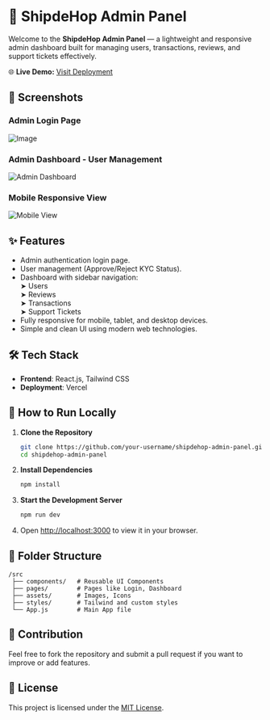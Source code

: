 # 🚀 ShipdeHop Admin Panel

Welcome to the **ShipdeHop Admin Panel** — a lightweight and responsive admin dashboard built for managing users, transactions, reviews, and support tickets effectively.

🌐 **Live Demo:** [Visit Deployment](https://shipde-hop.vercel.app/)

## 📸 Screenshots

### Admin Login Page
![Image](https://github.com/user-attachments/assets/61de38a1-0802-4674-9795-ee0b0a0a08b1)

### Admin Dashboard - User Management
![Admin Dashboard](/mnt/data/7060ac2d-1b46-4195-b6d2-4fa9f40c3c03.png)

### Mobile Responsive View
![Mobile View](/mnt/data/6aa1ada2-3b4e-4c67-90ae-339427efbc60.png)

## ✨ Features

- Admin authentication login page.
- User management (Approve/Reject KYC Status).
- Dashboard with sidebar navigation:  
  ➤ Users  
  ➤ Reviews  
  ➤ Transactions  
  ➤ Support Tickets
- Fully responsive for mobile, tablet, and desktop devices.
- Simple and clean UI using modern web technologies.

## 🛠 Tech Stack

- **Frontend**: React.js, Tailwind CSS
- **Deployment**: Vercel

## 🚀 How to Run Locally

1. **Clone the Repository**
   ```bash
   git clone https://github.com/your-username/shipdehop-admin-panel.git
   cd shipdehop-admin-panel
   ```

2. **Install Dependencies**
   ```bash
   npm install
   ```

3. **Start the Development Server**
   ```bash
   npm run dev
   ```

4. Open [http://localhost:3000](http://localhost:3000) to view it in your browser.

## 📂 Folder Structure

```
/src
 ├── components/   # Reusable UI Components
 ├── pages/        # Pages like Login, Dashboard
 ├── assets/       # Images, Icons
 ├── styles/       # Tailwind and custom styles
 └── App.js        # Main App file
```

## 🤝 Contribution

Feel free to fork the repository and submit a pull request if you want to improve or add features.

## 📃 License

This project is licensed under the [MIT License](LICENSE).
